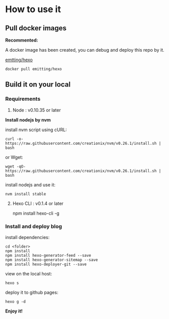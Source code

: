 # How to use it

## Pull docker images

**Recommented:**

A docker image has been created, you can debug and deploy this repo by it.

[emtting/hexo](https://hub.docker.com/r/emitting/hexo/)

	docker pull emitting/hexo

## Build it on your local

### Requirements

1. Node : v0.10.35 or later

**Install nodejs by nvm**

install nvm script using cURL:

	curl -o- https://raw.githubusercontent.com/creationix/nvm/v0.26.1/install.sh | bash
or Wget:

	wget -qO- https://raw.githubusercontent.com/creationix/nvm/v0.26.1/install.sh | bash

install nodejs and use it:

	nvm install stable

2. Hexo CLI : v0.1.4 or later

	npm install hexo-cli -g

### Install and deploy blog

install dependencies:

	cd <folder>
	npm install
	npm install hexo-generator-feed --save
	npm install hexo-generator-sitemap --save
	npm install hexo-deployer-git --save

view on the local host:

	hexo s

deploy it to github pages:

	hexo g -d


**Enjoy it!**